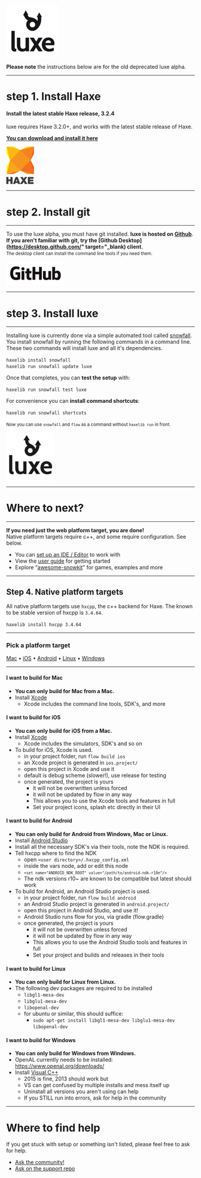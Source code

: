 <a href="/"><img style="width:10em; height:10em;" src="./content/images/2017/10/luxe.logo.png"/> </a>

**Please note** the instructions below are for the old deprecated luxe alpha.    

---

# step 1. Install Haxe

#### Install the latest stable Haxe release, 3.2.4  
luxe requires Haxe 3.2.0+, and works with the latest stable release of Haxe.

[**You can download and install it here**](http://haxe.org/download/version/3.4.2/)   

![](./content/images/2016/08/haxe.png)

---

# step 2. Install git

---

To use the luxe alpha, you must have git installed. **luxe is hosted on [Github](https://github.com/)**.
**If you aren't familiar with git, try the [Github Desktop](https://desktop.github.com/" target="_blank) client.**   
<small>The desktop client can install the command line tools if you need them.</small>   

![](./content/images/2016/08/github.png)

---

# step 3. Install luxe

---

Installing luxe is currently done via a simple automated tool called [snowfall](https://snowkit.org/2016/02/17/snowfall/).
You install snowfall by running the following commands in a command line. 
These two commands will install luxe and all it's dependencies. 

`haxelib install snowfall`   
`haxelib run snowfall update luxe`

Once that completes, you can **test the setup** with:

`haxelib run snowfall test luxe`

For convenience you can **install command shortcuts**:

`haxelib run snowfall shortcuts`

<small>Now you can use `snowfall` and `flow` as a command without `haxelib run` in front.</small>

![](./content/images/2016/08/icon_text_dark_small.png)

---

# Where to next?

---

**If you need just the web platform target, you are done!**   
Native platform targets require c++, and some require configuration. See below.

- You can [set up an IDE / Editor](./setup-an-ide.md) to work with
- View the [user guide](./user-guide.md) for getting started
- Explore “[awesome-snowkit](https://github.com/anissen/awesome-snowkit)” for games, examples and more

---

## Step 4. Native platform targets

All native platform targets use `hxcpp`, the c++ backend for Haxe.
The known to be stable version of hxcpp is `3.4.64`.


`haxelib install hxcpp 3.4.64`

---

### Pick a platform target 

[Mac](#mac) • [iOS](#ios) • [Android](#android) • [Linux](#linux) • [Windows](#windows)

---

<a name="mac"></a>
#### I want to build for Mac

- **You can only build for Mac from a Mac.**
- Install [Xcode](https://developer.apple.com/xcode/downloads/)
  - Xcode includes the command line tools, SDK's, and more

<a name="ios"></a>
#### I want to build for iOS

- **You can only build for iOS from a Mac.**
- Install [Xcode](https://developer.apple.com/xcode/downloads/)
  - Xcode includes the simulators, SDK's and so on
- To build for iOS, Xcode is used.
   - in your project folder, run `flow build ios`
   - an Xcode project is generated in `ios.project/`
   - open this project in Xcode and use it
   - default is debug scheme (slower!), use release for testing
   - once generated, the project is yours
     - it will not be overwritten unless forced
     - it will not be updated by flow in any way
     - This allows you to use the Xcode tools and features in full
     - Set your project icons, splash etc directly in their UI

<a name="android"></a>
#### I want to build for Android

- **You can only build for Android from Windows, Mac or Linux.**
- Install [Android Studio](https://developer.android.com/studio/index.html)
- Install all the necessary SDK's via their tools, note the NDK is required.
- Tell hxcpp where to find the NDK
   - open `<user directory>/.hxcpp_config.xml`
   - inside the vars node, add or edit this node 
   - <small>`<set name="ANDROID_NDK_ROOT" value="/path/to/android-ndk-r10e"/>`</small>
   - The ndk versions r10~ are known to be compatible but latest should work
- To build for Android, an Android Studio project is used.
  - in your project folder, run `flow build android`
  - an Android Studio project is generated in `android.project/`
  - open this project in Android Studio, and use it!
  - Android Studio runs flow for you, via gradle (flow.gradle)
  - once generated, the project is yours
     - it will not be overwritten unless forced
     - it will not be updated by flow in any way
     - This allows you to use the Android Studio tools and features in full
     - Set your project and builds and releases in their tools

<a name="linux"></a>
#### I want to build for Linux

- **You can only build for Linux from Linux.**
- The following dev packages are required to be installed
  - `libgl1-mesa-dev`
  - `libglu1-mesa-dev`
  - `libopenal-dev`
  - for ubuntu or similar, this should suffice: 
     - `sudo apt-get install libgl1-mesa-dev libglu1-mesa-dev libopenal-dev`

<a name="windows"></a>
#### I want to build for Windows

- **You can only build for Windows from Windows.**
- OpenAL currently needs to be installed: https://www.openal.org/downloads/
- Install [Visual C++](https://www.visualstudio.com/en-us/products/visual-studio-community-vs.aspx)
  - 2015 is fine, 2013 should work but
  - VS can get confused by multiple installs and mess itself up
  - Uninstall all versions you aren't using can help
  - If you STILL run into errors, ask for help in the community

---

# Where to find help

If you get stuck with setup or something isn't listed, please feel free to ask for help.

- [Ask the community!](/#community)
- [Ask on the support repo](https://github.com/luxeengine/support/)
